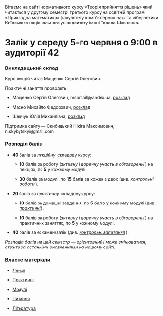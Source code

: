 <!--14.05-->
Вітаємо на сайті нормативного курсу &laquo;Теорія прийняття рішень&raquo; який читається у другому семестрі третього курсу на освітній програмі &laquo;Прикладна математика&raquo; факультету комп'ютерних наук та кібернетики Київського національного університету імені Тараса Шевченка.

# Залік у середу 5-го червня о 9:00 в аудиторії 42

### Викладацький склад

Курс лекцій читає Мащенко Сергій Олегович.

Практичні заняття проводять:

- Мащенко Сергій Олегович, msomail<span style="font-family:monospace;">@</span>yandex.ua, [розклад](https://mytimetable.live/teacher/Maschenko-SO/)

- Махно Михайло Федорович, [розклад](https://mytimetable.live/teacher/Mahno-MF/)

- Шевчук Юлія Михайлівна, [розклад](https://mytimetable.live/teacher/Shevchyk-UM/)

Підтримка сайту &mdash; Скибицький Нікіта Максимович, n.skybytskyi<span style="font-family:monospace;">@</span>gmail.com

### Розподіл балів

- **40** балів за _лекційну_&thinsp; складову курсу:

	- **10** балів за роботу (_активну і доречну участь в обговоренні_&thinsp;) на лекціях, по **5** у кожному модулі.

	- **30** балів за модулі, по **15** балів за кожен з двох (див. [_контрольні роботи_](exams/README.md)&thinsp;).

- **20** балів за _практичну_&thinsp; складову курсу:

	- **10** балів за домашні завдання, по **5** балів у кожному модулі (див. [_практичні_](practices/README.md)&thinsp;).
	
	- **10** балів за роботу (_активну і доречну участь в обговоренні_&thinsp;) на практичних заняттях, по **5** у кожному модулі.

- **40** балів за езкамен/залік (див. [_контрольні запитання_](quest/README.md)&thinsp;).

_Розподіл балів на цей семестр &mdash; орієнтовний і може змінюватися, стежте за останніми оновленнями на нашому сайті._

### Власне матеріали

- [Лекції](lectures/README.md)

- [Практичні](practices/README.md)

- [Модулі](exams/README.md)

- [Питання](quest/README.md)

- [Література](books/README.md)

